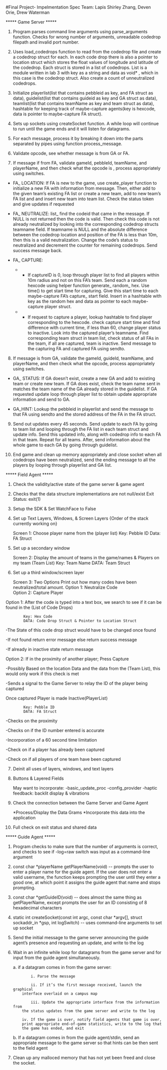 #Final Project- Impelmentation Spec
Team: Lapis
Shirley Zhang, Deven Orie, Drew Waterman

***** Game Server *****

1) Program parses command line arguments using parse_arguments function.
   Checks for wrong number of arguments, unreadable codedrop filepath and
   invalid port number.

2) Uses load_codedrops function to read from the codedrop file and create a
   codedrop struct for each. In each code drop there is also a pointer to
   location struct which stores the float values of longitude and latitude of
   the codedrop. Each struct is stored in a list of codedrops. List is a
   module written in lab 3 with key as a string and data as void* , which in
   this case is the codedrop struct. Also create a count of unneutralized
   codedrops.

3) Initialize playerlist(list that contains pebbleid as key, and FA struct as
   data), guidelist(list that contains guideid as key and GA struct as data),
   teamlist(list that contains teamName as key and team struct as data),
   hashtable for keeping track of maybe-capture agents(key is hexcode, data is
   pointer to maybe-capture FA struct).

4) Sets up sockets using createSocket function. A while loop will continue to
   run until the game ends and it will listen for datagrams.

5) For each message, process it by breaking it down into the parts separated
   by pipes using function process_message.

6) Validate opcode, see whether message is from GA or FA.

7) If message if from FA, validate gameId, pebbleId, teamName, and playerName,
   and then check what the opcode is , process appropriately using switches.

  - FA_ LOCATION: If FA is new to the game, use create_player function to
    initialize a new FA with information from message. Then, either add to the
    given team’s existing FA list or create a new team, add to new team’s FA
    list and and insert new team into team list. Check the status token and
    give updates if requested

  - FA_ NEUTRALIZE: list_ find the codeid that came in the message. If NULL is
    not returned then the code is valid. Then check this code is not already
    neutralized by looking into the corresponding codedrop structs teamname
    field. If teamname is NULL and the absolute difference between the codedrop
    location and position of the FA is less than 10m, then this is a valid
    neutralization. Change the code’s status to neutralized and decrement the
    counter for remaining codedrops. Send success message back.

  - FA_ CAPTURE:
    - * If captureID is 0, loop through player list to find all players within
      10m radius and not on this FA’s team. Send each a random hexcode using
      helper function generate_ random_ hex. Use time() to get start time for
      capturing. Give this start time to each maybe-capture FA’s capture_ start
      field. Insert in a hashtable with key as the random hex and data as
      pointer to each maybe-capture player struct.
    - * If request to capture a player, lookup hashtable to find player
      corresponding to the hexcode. check capture start time and find
      difference with current time, if less than 60, change player status to
      inactive. Look into the captured player’s teamname. Find corresponding
      team struct in team list, check status of all FAs in the team, if all
      are captured, team is inactive. Send message to the capturing FA and
      captured FA using sendto.

8) If message is from GA, validate the gameId, guideId, teamName, and
   playerName, and then check what the opcode, process appropriately using
   switches.
 - GA_ STATUS: If GA doesn’t exist, create a new GA and add to existing team
   or create new team. If GA does exist, check the team name sent in matches
   the team name of the GA already stored in the guidelist. If GA requested
   update loop through player list to obtain update appropriate information
   and send to GA.

 - GA_HINT: Lookup the pebbleid in playerlist and send the message to that FA
   using sendto and the stored address of the FA in the FA struct.

9) Send out updates every 45 seconds. Send update to each FA by going to team
   list and looping through the FA list in each team struct and update info.
   Send this updated info, along with codedrop info to each FA in that team.
   Repeat for all teams. After, send information about the whole game to each
   GA by going through guidelist.

10) End game and clean up memory appropriately and close socket when all
    codedrops have been neutralized, send the ending message to all the players
    by looping through playerlist and GA list.


***** Field Agent *****

1) Check the validity/active state of the game server & game agent

2) Checks that the data structure implementations are not null/exist
   Exit Status: exit(1)
	
3) Setup the SDK & Set WatchFace to False

4) Set up Text Layers, Windows, & Screen Layers {Order of the stack currently
   working on}

	Screen 1: Choose player name from the (player list)
			Key: Pebble ID
			Data: FA Struct
			
5) Set up a secondary window 

	Screen 2: Display the amount of teams in the game/names & Players on
	my team
			 	(Team List)
				Key: Team Name
				DATA: Team Struct
6) Set up a third window/screen layer

	Screen 3: Two Options
				Print out how many codes have been neutralized/total amount.
			Option 1: Neutralize Code	
			Option 2: Capture Player
								
Option 1: After the code is typed into a text box, we search to see if it can
be found in the (List of Code Drops)
			
			Key: Hex Code
			DATA: Code Drop Struct & Pointer to Location Struct

-The State of this code drop struct would have to be
changed once found

-If not found return error message else return success
message

-If already in inactive state return message 

Option 2:
If in the proximity of another player; Press Capture 

-Possibly Based on the location Data and the data from the (Team List), this
 would only work if this check is met

-Sends a signal to the Game Server to relay the ID of the player being captured

Once captured Player is made Inactive(PlayerList)

			Key: Pebble ID
			DATA: FA Struct
		
-Checks on the proximity

-Checks on if the ID number entered is accurate

-Incorporation of a 60 second time limitation

-Check on if a player has already been captured

-Check on if all players of one team have been captured

7) Deinit all uses of layers, windows, and text layers

8) Buttons & Layered Fields

	May want to incorporate: 
		-basic_update_proc
		-config_provider
		-haptic feedback: backlit display & vibrations 
9) Check the connection between the Game Server and Game Agent 

	*Process/Display the Data Grams 
	*Incorporate this data into the application

10) Full check on exit status and shared data 



***** Guide Agent *****

1) Program checks to make sure that the number of arguments is correct, and
   checks to see if -log=raw switch was input as a command-line argument

2) const char *playerName getPlayerName(void) -- prompts the user to enter a
   player name for the guide agent. If the user does not enter a valid
   username, the function keeps prompting the user until they enter a good one,
   at which point it assigns the guide agent that name and stops prompting.

3) const char *getGuideID(void) -- does almost the same thing as getPlayerName,
   except prompts the user for an ID consisting of 8 hexadecimal characters

4) static int createSocket(const int argc, const char *argv[], struct
   sockaddr_in *gsp, int logSwitch)  -- uses command-line arguments to set up
   socket

5) Send the initial message to the game server announcing the guide agent’s
   presence and requesting an update, and write to the log

6) Wait in an infinite while loop for datagrams from the game server and for
   input from the guide agent simultaneously.
   
   	 a. if a datagram comes in from the game server:
	 
      	       i. Parse the message
	       
      	       ii. If it’s the first message received, launch the graphical
	       interface overlaid on a campus map
	       
      	       iii. Update the appropriate interface from the information from
	       the status updates from the game server and write to the log

	       iv. If the game is over, notify field agents that game is over,
	       print appropriate end-of-game statistics, write to the log that
	       the game has ended, and exit
	       
	 b. If a datagram comes in from the guide agent/stdin, send an
	    appropriate message to the game server so that hints can be then
	    sent to the field agent

7) Clean up any malloced memory that has not yet been freed and close the
   socket. 

